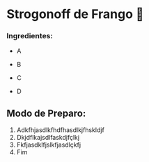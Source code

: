 # Strogonoff de Frango :chicken:

### Ingredientes:

- A

- B

- C

- D

## Modo de Preparo:

1. Adkfhjasdlkfhdfhasdlkjfhskldjf
2. Dkjdflkajsdlfaskdjfçlkj
3. Fkfjasdklfjslkfjasdlçkfj
4. Fim











